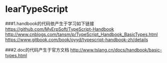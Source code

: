 # learTypeScript


###1.handbook的代码依产生于学习如下链接
https://github.com/MyErpSoft/TypeScript-Handbook
http://www.cnblogs.com/tansm/p/TypeScript_Handbook_BasicTypes.html
https://www.gitbook.com/book/oyyd/typescript-handbook-zh/details

###2.doc的代码产生于官方文档
http://www.tslang.cn/docs/handbook/basic-types.html